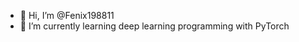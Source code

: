 - 👋 Hi, I’m @Fenix198811
- 🌱 I’m currently learning deep learning programming with PyTorch

<!---
Fenix198811/Fenix198811 is a ✨ special ✨ repository because its `README.md` (this file) appears on your GitHub profile.
You can click the Preview link to take a look at your changes.
--->
